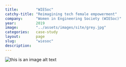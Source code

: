 ```yaml
---
title:        "WIESoc"
catchy-title: "Reimagining tech female empowerment"
company:      "Women in Engineering Society (WIESoc)"
year:         2019
image:        "../assets/images/site/grey.jpg"
categories:   case-study
layout:       page
slug:         "wiesoc"
description:  
---
```

![this is an image alt text](https://d1nu0gr0bkbcfc.cloudfront.net/images/wallpapers/group.png)